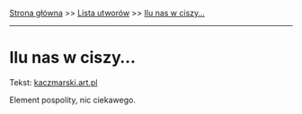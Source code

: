 [Strona główna](../index.md) >> [Lista utworów](../list.md) >> [Ilu nas w ciszy…](175.md)

---

# Ilu nas w ciszy…

Tekst: [kaczmarski.art.pl](https://www.kaczmarski.art.pl/tworczosc/wiersze/ilu-nas-w-ciszy/)

Element pospolity, nic ciekawego.
